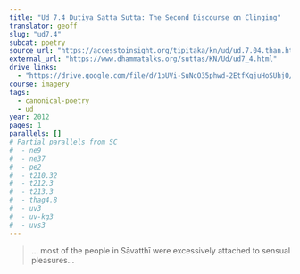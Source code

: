 ```yaml
---
title: "Ud 7.4 Dutiya Satta Sutta: The Second Discourse on Clinging"
translator: geoff
slug: "ud7.4"
subcat: poetry
source_url: "https://accesstoinsight.org/tipitaka/kn/ud/ud.7.04.than.html"
external_url: "https://www.dhammatalks.org/suttas/KN/Ud/ud7_4.html"
drive_links:
  - "https://drive.google.com/file/d/1pUVi-SuNcO35phwd-2EtfKqjuHoSUhjO/view?usp=drivesdk"
course: imagery
tags:
  - canonical-poetry
  - ud
year: 2012
pages: 1
parallels: []
# Partial parallels from SC
#  - ne9
#  - ne37
#  - pe2
#  - t210.32
#  - t212.3
#  - t213.3
#  - thag4.8
#  - uv3
#  - uv-kg3
#  - uvs3
---
```


> ... most of the people in Sāvatthī were excessively attached to sensual pleasures...
